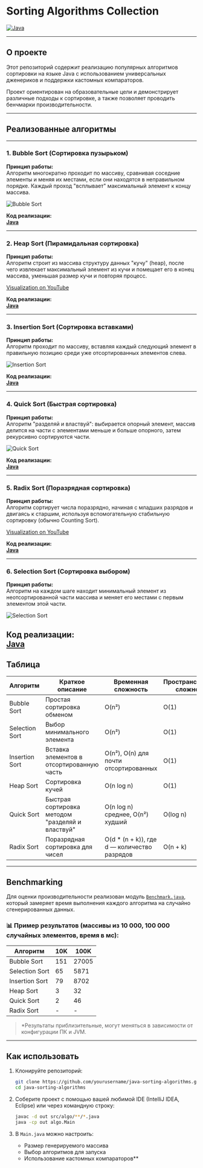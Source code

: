 # Sorting Algorithms Collection
[![Java](https://img.shields.io/badge/language-Java-red)](https://www.oracle.com/java/)

---

## О проекте

Этот репозиторий содержит реализацию популярных алгоритмов сортировки на языке Java с использованием универсальных дженериков и поддержки кастомных компараторов.

Проект ориентирован на образовательные цели и демонстрирует различные подходы к сортировке, а также позволяет проводить бенчмарки производительности.

---
## Реализованные алгоритмы

---

### 1. Bubble Sort (Сортировка пузырьком)

**Принцип работы:**  
Алгоритм многократно проходит по массиву, сравнивая соседние элементы и меняя их местами, если они находятся в неправильном порядке. Каждый проход "всплывает" максимальный элемент к концу массива.

![Bubble Sort](assets/BubbleVisual.gif)

**Код реализации:**  
[**Java**](src/algo/sort/BubbleSort.java)

---

### 2. Heap Sort (Пирамидальная сортировка)

**Принцип работы:**  
Алгоритм строит из массива структуру данных "кучу" (heap), после чего извлекает максимальный элемент из кучи и помещает его в конец массива, уменьшая размер кучи и повторяя процесс.

[Visualization on YouTube](https://www.google.com/url?sa=t&source=web&rct=j&opi=89978449&url=https://www.youtube.com/watch%3Fv%3DMtQL_ll5KhQ&ved=2ahUKEwjyw9bj5a2NAxWb_7sIHXX5JaEQtwJ6BAgiEAI&usg=AOvVaw1_g9BNFg7oksrXJoPg9CxT)

**Код реализации:**  
[**Java**](src/algo/sort/HeapSort.java)

---

### 3. Insertion Sort (Сортировка вставками)

**Принцип работы:**  
Алгоритм проходит по массиву, вставляя каждый следующий элемент в правильную позицию среди уже отсортированных элементов слева.

![Insertion Sort](assets/InsertionVisual.gif)

**Код реализации:**  
[**Java**](src/algo/sort/InsertionSort.java)

---

### 4. Quick Sort (Быстрая сортировка)

**Принцип работы:**  
Алгоритм "разделяй и властвуй": выбирается опорный элемент, массив делится на части с элементами меньше и больше опорного, затем рекурсивно сортируются части.

![Quick Sort](assets/QuickVisual.gif)

**Код реализации:**  
[**Java**](src/algo/sort/QuickSort.java)

---

### 5. Radix Sort (Поразрядная сортировка)

**Принцип работы:**  
Алгоритм сортирует числа поразрядно, начиная с младших разрядов и двигаясь к старшим, используя вспомогательную стабильную сортировку (обычно Counting Sort).

[Visualization on YouTube](https://www.google.com/url?sa=t&source=web&rct=j&opi=89978449&url=https://www.youtube.com/watch%3Fv%3Dnu4gDuFabIM&ved=2ahUKEwjKs4iv5a2NAxX1iP0HHRzJBooQwqsBegQIBRAG&usg=AOvVaw3YTJhLlw4nNEgg9JhpFpFc)

**Код реализации:**  
[**Java**](src/algo/sort/RadixSort.java)

---

### 6. Selection Sort (Сортировка выбором)

**Принцип работы:**  
Алгоритм на каждом шаге находит минимальный элемент из неотсортированной части массива и меняет его местами с первым элементом этой части.

![Selection Sort](assets/SelectionVisual.gif)

**Код реализации:**  
[**Java**](src/algo/sort/SelectionSort.java)
---
## Таблица
| Алгоритм        | Краткое описание                     | Временная сложность          | Пространственная сложность |
|-----------------|------------------------------------|-----------------------------|---------------------------|
| Bubble Sort     | Простая сортировка обменом          | O(n²)                       | O(1)                      |
| Selection Sort  | Выбор минимального элемента         | O(n²)                       | O(1)                      |
| Insertion Sort  | Вставка элементов в отсортированную часть | O(n²), O(n) для почти отсортированных | O(1)                      |
| Heap Sort       | Сортировка кучей                   | O(n log n)                  | O(1)                      |
| Quick Sort      | Быстрая сортировка методом "разделяй и властвуй" | O(n log n) среднее, O(n²) худший | O(log n)                  |
| Radix Sort      | Поразрядная сортировка для чисел   | O(d * (n + k)), где d — количество разрядов | O(n + k)                  |
---
## Benchmarking

Для оценки производительности реализован модуль [`Benchmark.java`](src/algo/Benchmark.java), который замеряет время выполнения каждого алгоритма на случайно сгенерированных данных.

### 📊 Пример результатов (массивы из 10 000, 100 000 случайных элементов, время в мс):

| Алгоритм        | 10K | 100K  |
|-----------------|-----|-------|
| Bubble Sort     | 151 | 27005 |   
| Selection Sort  | 65  | 5871  |
| Insertion Sort  | 79  | 8702  |
| Heap Sort       | 3   | 32    |
| Quick Sort      | 2   | 46    |
| Radix Sort      | -   | -     |

> \*Результаты приблизительные, могут меняться в зависимости от конфигурации ПК и JVM.
---
## Как использовать

1. Клонируйте репозиторий:
    ```bash
    git clone https://github.com/yourusername/java-sorting-algorithms.git
    cd java-sorting-algorithms
    ```

2. Соберите проект с помощью вашей любимой IDE (IntelliJ IDEA, Eclipse) или через командную строку:
    ```bash
    javac -d out src/algo/**/*.java
    java -cp out algo.Main
    ```

3. В `Main.java` можно настроить:
    - Размер генерируемого массива
    - Выбор алгоритмов для запуска
    - Использование кастомных компараторов**

